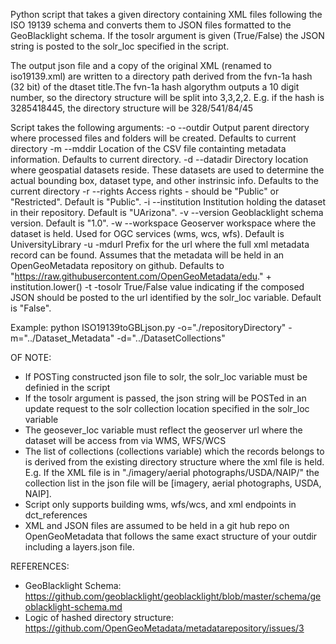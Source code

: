 Python script that takes a given directory containing XML files following the ISO 19139 schema and converts them to JSON files formatted to the GeoBlacklight schema. If the tosolr argument is given (True/False) the JSON string is posted to the solr_loc specified in the script.

The output json file and a copy of the original XML (renamed to iso19139.xml) are written to a directory path derived from the fvn-1a hash (32 bit) of the dtaset title.The fvn-1a hash algorythm outputs a 10 digit number, so the directory structure will be split into 3,3,2,2. E.g. if the hash is 3285418445, the directory structure will be 328/541/84/45

Script takes the following arguments:
    -o  --outdir         Output parent directory where processed files and folders will be created. Defaults to current directory
    -m  --mddir          Location of the CSV file containting metadata information. Defaults to current directory.
    -d  --datadir        Directory location where geospatial datasets reside. These datasets are used to determine the actual bounding box, dataset type, and other instrinsic info. Defaults to the current directory
    -r  --rights         Access rights - should be "Public" or "Restricted". Default is "Public".
    -i  --institution    Institution holding the dataset in their repository. Default is "UArizona".
    -v  --version        Geoblacklight schema version. Default is "1.0".
    -w  --workspace      Geoserver workspace where the dataset is held. Used for OGC services (wms, wcs, wfs). Default is UniversityLibrary
    -u  -mdurl           Prefix for the url where the full xml metadata record can be found. Assumes that the metadata will be held in an OpenGeoMetadata repository on github. Defaults to "https://raw.githubusercontent.com/OpenGeoMetadata/edu." + institution.lower()
    -t  -tosolr          True/False value indicating if the composed JSON should be posted to the url identified by the solr_loc variable. Default is "False".


Example:
	python ISO19139toGBLjson.py -o="./repositoryDirectory" -m="../Dataset_Metadata" -d="../DatasetCollections"

OF NOTE:
 - If POSTing constructed json file to solr, the solr_loc variable must be definied in the script
 - If the tosolr argument is passed, the json string will be POSTed in an update request to the solr collection location specified in the solr_loc variable
 - The geosever_loc variable must reflect the geoserver url where the dataset will be access from via WMS, WFS/WCS
 - The list of collections (collections variable) which the records belongs to is derived from the existing directory structure where the xml file is held. E.g. If the XML file is in "./imagery/aerial photographs/USDA/NAIP/" the collection list in the json file will be [imagery, aerial photographs, USDA, NAIP].
 - Script only supports building wms, wfs/wcs, and xml endpoints in dct_references
 - XML and JSON files are assumed to be held in a git hub repo on OpenGeoMetadata that follows the same exact structure of your outdir including a layers.json file.

 REFERENCES:
  - GeoBlacklight Schema: https://github.com/geoblacklight/geoblacklight/blob/master/schema/geoblacklight-schema.md
  - Logic of hashed directory structure: https://github.com/OpenGeoMetadata/metadatarepository/issues/3
